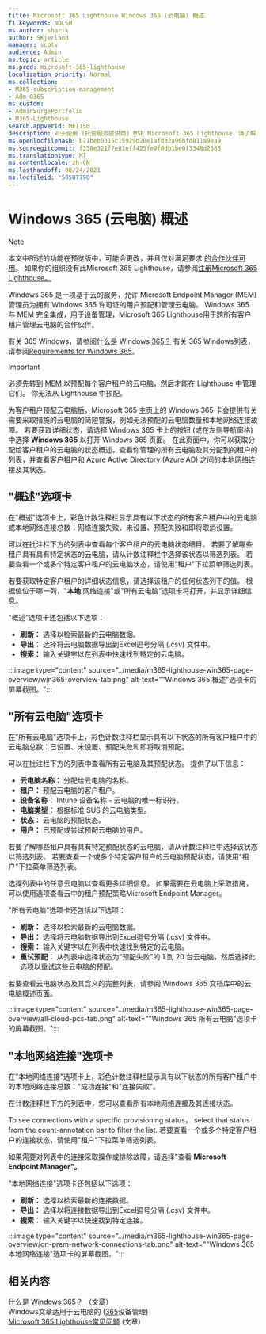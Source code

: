 ```yaml
---
title: Microsoft 365 Lighthouse Windows 365 (云电脑) 概述
f1.keywords: NOCSH
ms.author: sharik
author: SKjerland
manager: scotv
audience: Admin
ms.topic: article
ms.prod: microsoft-365-lighthouse
localization_priority: Normal
ms.collection:
- M365-subscription-management
- Adm_O365
ms.custom:
- AdminSurgePortfolio
- M365-Lighthouse
search.appverid: MET150
description: 对于使用 (托管服务提供商) MSP Microsoft 365 Lighthouse，请了解 Windows 365 (云) 页面。
ms.openlocfilehash: b71beb0315c15929b20e1afd32a96bfd811a9ea9
ms.sourcegitcommit: f358e321f7e81eff425fe0f0db1be0f3348d2585
ms.translationtype: MT
ms.contentlocale: zh-CN
ms.lasthandoff: 08/24/2021
ms.locfileid: "58507790"
---
```

# <a name="windows-365-cloud-pcs-page-overview"></a>Windows 365 (云电脑) 概述  

> [!NOTE]
> 本文中所述的功能在预览版中，可能会更改，并且仅对满足要求 [的合作伙伴可用](m365-lighthouse-requirements.md)。 如果你的组织没有此Microsoft 365 Lighthouse，请参阅[注册Microsoft 365 Lighthouse。](m365-lighthouse-sign-up.md)
  
Windows 365 是一项基于云的服务，允许 Microsoft Endpoint Manager (MEM) 管理员为拥有 Windows 365 许可证的用户预配和管理云电脑。 Windows 365 与 MEM 完全集成，用于设备管理，Microsoft 365 Lighthouse用于跨所有客户租户管理云电脑的合作伙伴。

有关 365 Windows，请参阅什么是 Windows [365？](/windows-365/overview) 有关 365 Windows列表，请参阅[Requirements for Windows 365](/windows-365/requirements)。

> [!IMPORTANT]
> 必须先转到 [MEM](https://go.microsoft.com/fwlink/p/?linkid=2150463) 以预配每个客户租户的云电脑，然后才能在 Lighthouse 中管理它们。 你无法从 Lighthouse 中预配。

为客户租户预配云电脑后，Microsoft 365 主页上的 Windows 365 卡会提供有关需要采取措施的云电脑的简短警报，例如无法预配的云电脑数量和本地网络连接故障。 若要获取详细状态，请选择 Windows 365 卡上的按钮 (或在左侧导航窗格) 中选择 **Windows 365** 以打开 Windows 365 页面。 在此页面中，你可以获取分配给客户租户的云电脑的状态概述，查看你管理的所有云电脑及其分配到的租户的列表，并查看客户租户和 Azure Active Directory (Azure AD) 之间的本地网络连接及其状态。

## <a name="overview-tab"></a>"概述"选项卡

在"概述"选项卡上，彩色计数注释栏显示具有以下状态的所有客户租户中的云电脑或本地网络连接总数：网络连接失败、未设置、预配失败和即将取消设置。

可以在批注栏下方的列表中查看每个客户租户的云电脑状态细目。 若要了解哪些租户具有具有特定状态的云电脑，请从计数注释栏中选择该状态以筛选列表。 若要查看一个或多个特定客户租户的云电脑状态，请使用"租户"下拉菜单筛选列表。

若要获取特定客户租户的详细状态信息，请选择该租户的任何状态列下的值。 根据值位于哪一列，"**本地** 网络连接"或"所有云电脑"选项卡将打开，并显示详细信息。

"概述"选项卡还包括以下选项：

- **刷新：** 选择以检索最新的云电脑数据。
- **导出：** 选择将云电脑数据导出到Excel逗号分隔 (.csv) 文件中。
- **搜索：** 输入关键字以在列表中快速找到特定的云电脑。

:::image type="content" source="../media/m365-lighthouse-win365-page-overview/win365-overview-tab.png" alt-text="&quot;Windows 365 概述&quot;选项卡的屏幕截图。":::

## <a name="all-cloud-pcs-tab"></a>"所有云电脑"选项卡

在"所有云电脑"选项卡上，彩色计数注释栏显示具有以下状态的所有客户租户中的云电脑总数：已设置、未设置、预配失败和即将取消预配。

可以在批注栏下方的列表中查看所有云电脑及其预配状态。 提供了以下信息：

- **云电脑名称：** 分配给云电脑的名称。
- **租户：** 预配云电脑的客户租户。
- **设备名称：** Intune 设备名称 - 云电脑的唯一标识符。
- **电脑类型：** 根据标准 SUS 的云电脑类型。
- **状态：** 云电脑的预配状态。
- **用户：** 已预配或尝试预配云电脑的用户。

若要了解哪些租户具有具有特定预配状态的云电脑，请从计数注释栏中选择该状态以筛选列表。 若要查看一个或多个特定客户租户的云电脑预配状态，请使用"租户"下拉菜单筛选列表。

选择列表中的任意云电脑以查看更多详细信息。 如果需要在云电脑上采取措施，可以使用选项查看云中的租户预配策略Microsoft Endpoint Manager。

"所有云电脑"选项卡还包括以下选项：

- **刷新：** 选择以检索最新的云电脑数据。
- **导出：** 选择将云电脑数据导出到Excel逗号分隔 (.csv) 文件中。
- **搜索：** 输入关键字以在列表中快速找到特定的云电脑。
- **重试预配：** 从列表中选择状态为"预配失败"的 1 到 20 台云电脑，然后选择此选项以重试这些云电脑的预配。 

若要查看云电脑状态及其含义的完整列表，请参阅 Windows 365 文档库中的云电脑概述页面。 [](/windows-365/device-management-overview#cloud-pc-overview-page)

:::image type="content" source="../media/m365-lighthouse-win365-page-overview/all-cloud-pcs-tab.png" alt-text="&quot;Windows 365 所有云电脑&quot;选项卡的屏幕截图。":::

## <a name="on-premises-network-connections-tab"></a>"本地网络连接"选项卡

在"本地网络连接"选项卡上，彩色计数注释栏显示具有以下状态的所有客户租户中的本地网络连接总数："成功连接"和"连接失败"。

在计数注释栏下方的列表中，您可以查看所有本地网络连接及其连接状态。

To see connections with a specific provisioning status， select that status from the count-annotation bar to filter the list. 若要查看一个或多个特定客户租户的连接状态，请使用"租户"下拉菜单筛选列表。

如果需要对列表中的连接采取操作或排除故障，请选择"查看 **Microsoft Endpoint Manager"。**

"本地网络连接"选项卡还包括以下选项：

- **刷新：** 选择以检索最新的连接数据。
- **导出：** 选择以将连接数据导出到Excel逗号分隔 (.csv) 文件中。
- **搜索：** 输入关键字以快速找到特定连接。

:::image type="content" source="../media/m365-lighthouse-win365-page-overview/on-prem-network-connections-tab.png" alt-text="&quot;Windows 365 本地网络连接&quot;选项卡的屏幕截图。":::

## <a name="related-content"></a>相关内容

[什么是 Windows 365？](/windows-365/overview) （文章）\
Windows文章适用于云电脑的 ([365](/windows-365/device-management-overview)设备管理) \
[Microsoft 365 Lighthouse常见问题](m365-lighthouse-faq.yml) (文章) 